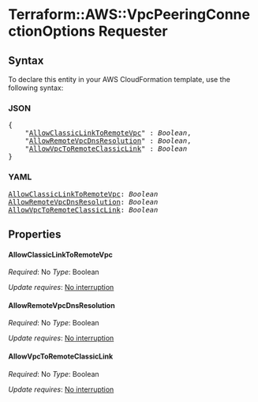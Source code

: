 # Terraform::AWS::VpcPeeringConnectionOptions Requester

## Syntax

To declare this entity in your AWS CloudFormation template, use the following syntax:

### JSON

<pre>
{
    "<a href="#allowclassiclinktoremotevpc" title="AllowClassicLinkToRemoteVpc">AllowClassicLinkToRemoteVpc</a>" : <i>Boolean</i>,
    "<a href="#allowremotevpcdnsresolution" title="AllowRemoteVpcDnsResolution">AllowRemoteVpcDnsResolution</a>" : <i>Boolean</i>,
    "<a href="#allowvpctoremoteclassiclink" title="AllowVpcToRemoteClassicLink">AllowVpcToRemoteClassicLink</a>" : <i>Boolean</i>
}
</pre>

### YAML

<pre>
<a href="#allowclassiclinktoremotevpc" title="AllowClassicLinkToRemoteVpc">AllowClassicLinkToRemoteVpc</a>: <i>Boolean</i>
<a href="#allowremotevpcdnsresolution" title="AllowRemoteVpcDnsResolution">AllowRemoteVpcDnsResolution</a>: <i>Boolean</i>
<a href="#allowvpctoremoteclassiclink" title="AllowVpcToRemoteClassicLink">AllowVpcToRemoteClassicLink</a>: <i>Boolean</i>
</pre>

## Properties

#### AllowClassicLinkToRemoteVpc

_Required_: No
_Type_: Boolean

_Update requires_: [No interruption](https://docs.aws.amazon.com/AWSCloudFormation/latest/UserGuide/using-cfn-updating-stacks-update-behaviors.html#update-no-interrupt)

#### AllowRemoteVpcDnsResolution

_Required_: No
_Type_: Boolean

_Update requires_: [No interruption](https://docs.aws.amazon.com/AWSCloudFormation/latest/UserGuide/using-cfn-updating-stacks-update-behaviors.html#update-no-interrupt)

#### AllowVpcToRemoteClassicLink

_Required_: No
_Type_: Boolean

_Update requires_: [No interruption](https://docs.aws.amazon.com/AWSCloudFormation/latest/UserGuide/using-cfn-updating-stacks-update-behaviors.html#update-no-interrupt)

